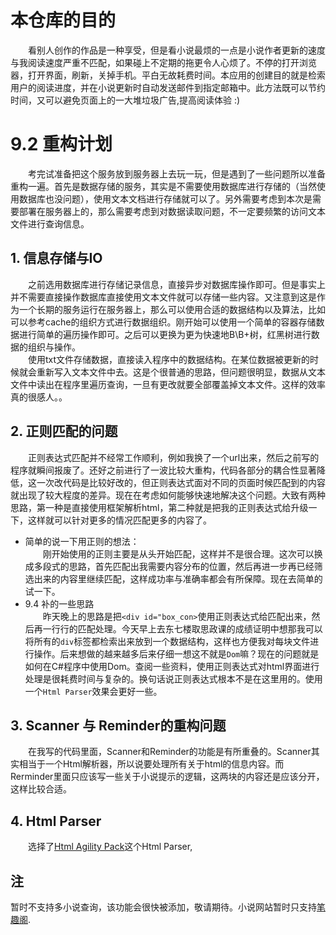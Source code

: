 # 本仓库的目的
&emsp;&emsp;看别人创作的作品是一种享受，但是看小说最烦的一点是小说作者更新的速度与我阅读速度严重不匹配，如果碰上不定期的拖更令人心烦了。不停的打开浏览器，打开界面，刷新，关掉手机。平白无故耗费时间。本应用的创建目的就是检索用户的阅读进度，并在小说更新时自动发送邮件到指定邮箱中。此方法既可以节约时间，又可以避免页面上的一大堆垃圾广告,提高阅读体验 :)

# 9.2 重构计划
&emsp;&emsp;考完试准备把这个服务放到服务器上去玩一玩，但是遇到了一些问题所以准备重构一遍。首先是数据存储的服务，其实是不需要使用数据库进行存储的（当然使用数据库也没问题），使用文本文档进行存储就可以了。另外需要考虑到本次是需要部署在服务器上的，那么需要考虑到对数据读取问题，不一定要频繁的访问文本文件进行查询信息。

## 1. 信息存储与IO
&emsp;&emsp;之前选用数据库进行存储记录信息，直接异步对数据库操作即可。但是事实上并不需要直接操作数据库直接使用文本文件就可以存储一些内容。又注意到这是作为一个长期的服务运行在服务器上，那么可以使用合适的数据结构以及算法，比如可以参考cache的组织方式进行数据组织。刚开始可以使用一个简单的容器存储数据进行简单的遍历操作即可。之后可以更换为更为快速地B\B+树，红黑树进行数据的组织与操作。  
&emsp;&emsp;使用txt文件存储数据，直接读入程序中的数据结构。在某位数据被更新的时候就会重新写入文本文件中去。这是个很普通的思路，但问题很明显，数据从文本文件中读出在程序里遍历查询，一旦有更改就要全部覆盖掉文本文件。这样的效率真的很感人。。

## 2. 正则匹配的问题
&emsp;&emsp;正则表达式匹配并不经常工作顺利，例如我换了一个url出来，然后之前写的程序就瞬间报废了。还好之前进行了一波比较大重构，代码各部分的耦合性显著降低，这一次改代码是比较好改的，但正则表达式面对不同的页面时候匹配到的内容就出现了较大程度的差异。现在在考虑如何能够快速地解决这个问题。大致有两种思路，第一种是直接使用框架解析html，第二种就是把我的正则表达式给升级一下，这样就可以针对更多的情况匹配更多的内容了。
- 简单的说一下用正则的想法：  
&emsp;&emsp;刚开始使用的正则主要是从头开始匹配，这样并不是很合理。这次可以换成多段式的思路，首先匹配出我需要内容分布的位置，然后再进一步再已经筛选出来的内容里继续匹配，这样成功率与准确率都会有所保障。现在去简单的试一下。
- 9.4 补的一些思路  
&emsp;&emsp;昨天晚上的思路是把`<div id="box_con>`使用正则表达式给匹配出来，然后再一行行的匹配处理。今天早上去东七楼取思政课的成绩证明中想那我可以将所有的`div`标签都检索出来放到一个数据结构，这样也方便我对每块文件进行操作。后来想做的越来越多后来仔细一想这不就是`Dom`嘛？现在的问题就是如何在C#程序中使用Dom。查阅一些资料，使用正则表达式对html界面进行处理是很耗费时间与复杂的。换句话说正则表达式根本不是在这里用的。使用一个`Html Parser`效果会更好一些。  

## 3. Scanner 与 Reminder的重构问题
&emsp;&emsp;在我写的代码里面，Scanner和Reminder的功能是有所重叠的。Scanner其实相当于一个Html解析器，所以说要处理所有关于html的信息内容。而Rerminder里面只应该写一些关于小说提示的逻辑，这两块的内容还是应该分开，这样比较合适。

## 4. Html Parser
&emsp;&emsp;选择了[Html Agility Pack](https://html-agility-pack.net/?z=codeplex)这个Html Parser,
## 注
暂时不支持多小说查询，该功能会很快被添加，敬请期待。小说网站暂时只支持[笔趣阁](http://www.biquge.se/).


